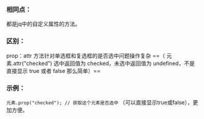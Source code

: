 
### 相同点：

都是jq中的自定义属性的方法。

### 区别：

prop：attr 方法针对单选框和复选框的是否选中问题操作复杂  ==（ 元素.attr("checked")  选中返回值为 checked，未选中返回值为 undefined，不是直接显示  true 或者 false 那么简单）==

### 示例：

`元素.prop("checked"); // 获取这个元素是否选中`
（可以直接显示true或false），更加方便。
